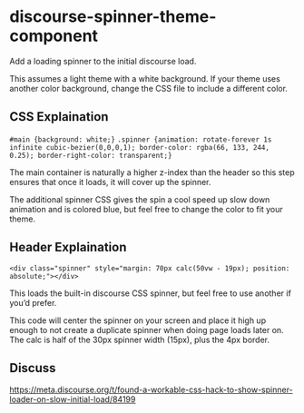 # discourse-spinner-theme-component
Add a loading spinner to the initial discourse load.

This assumes a light theme with a white background.  If your theme uses another color background, change the CSS file to include a different color.

## CSS Explaination

`#main {background: white;}`
`.spinner {animation: rotate-forever 1s infinite cubic-bezier(0,0,0,1); border-color: rgba(66, 133, 244, 0.25); border-right-color: transparent;}`

The main container is naturally a higher z-index than the header so this step ensures that once it loads, it will cover up the spinner.

The additional spinner CSS gives the spin a cool speed up slow down animation and is colored blue, but feel free to change the color to fit your theme.

## Header Explaination

`<div class="spinner" style="margin: 70px calc(50vw - 19px); position: absolute;"></div>`

This loads the built-in discourse CSS spinner, but feel free to use another if you’d prefer.

This code will center the spinner on your screen and place it high up enough to not create a duplicate spinner when doing page loads later on. The calc is half of the 30px spinner width (15px), plus the 4px border.

## Discuss
https://meta.discourse.org/t/found-a-workable-css-hack-to-show-spinner-loader-on-slow-initial-load/84199
